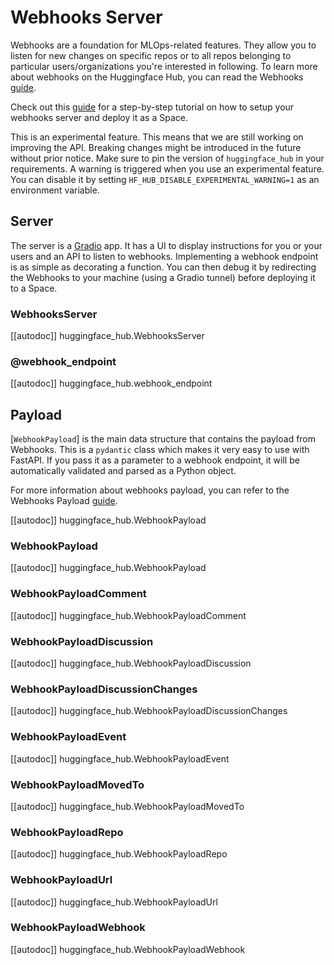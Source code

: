 <!--⚠️ Note that this file is in Markdown but contains specific syntax for our doc-builder (similar to MDX) that may not be
rendered properly in your Markdown viewer.
-->

# Webhooks Server

Webhooks are a foundation for MLOps-related features. They allow you to listen for new changes on specific repos or to
all repos belonging to particular users/organizations you're interested in following. To learn
more about webhooks on the Huggingface Hub, you can read the Webhooks [guide](https://mirror-hf.co/docs/hub/webhooks).

<Tip>

Check out this [guide](../guides/webhooks_server) for a step-by-step tutorial on how to setup your webhooks server and
deploy it as a Space.

</Tip>

<Tip warning={true}>

This is an experimental feature. This means that we are still working on improving the API. Breaking changes might be
introduced in the future without prior notice. Make sure to pin the version of `huggingface_hub` in your requirements.
A warning is triggered when you use an experimental feature. You can disable it by setting `HF_HUB_DISABLE_EXPERIMENTAL_WARNING=1` as an environment variable.

</Tip>

## Server

The server is a [Gradio](https://gradio.app/) app. It has a UI to display instructions for you or your users and an API
to listen to webhooks. Implementing a webhook endpoint is as simple as decorating a function. You can then debug it
by redirecting the Webhooks to your machine (using a Gradio tunnel) before deploying it to a Space.

### WebhooksServer

[[autodoc]] huggingface_hub.WebhooksServer

### @webhook_endpoint

[[autodoc]] huggingface_hub.webhook_endpoint

## Payload

[`WebhookPayload`] is the main data structure that contains the payload from Webhooks. This is
a `pydantic` class which makes it very easy to use with FastAPI. If you pass it as a parameter to a webhook endpoint, it
will be automatically validated and parsed as a Python object.

For more information about webhooks payload, you can refer to the Webhooks Payload [guide](https://mirror-hf.co/docs/hub/webhooks#webhook-payloads).

[[autodoc]] huggingface_hub.WebhookPayload

### WebhookPayload

[[autodoc]] huggingface_hub.WebhookPayload

### WebhookPayloadComment

[[autodoc]] huggingface_hub.WebhookPayloadComment

### WebhookPayloadDiscussion

[[autodoc]] huggingface_hub.WebhookPayloadDiscussion

### WebhookPayloadDiscussionChanges

[[autodoc]] huggingface_hub.WebhookPayloadDiscussionChanges

### WebhookPayloadEvent

[[autodoc]] huggingface_hub.WebhookPayloadEvent

### WebhookPayloadMovedTo

[[autodoc]] huggingface_hub.WebhookPayloadMovedTo

### WebhookPayloadRepo

[[autodoc]] huggingface_hub.WebhookPayloadRepo

### WebhookPayloadUrl

[[autodoc]] huggingface_hub.WebhookPayloadUrl

### WebhookPayloadWebhook

[[autodoc]] huggingface_hub.WebhookPayloadWebhook
